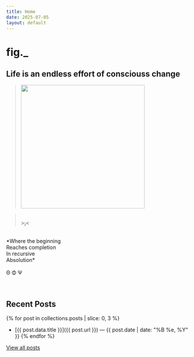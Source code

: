 ```yaml
---
title: Home
date: 2025-07-05
layout: default
---
```


# fig._

Life is an endless effort of consciouss change
---

><img src="/assets/media/rainbow-whisp.jpeg" alt="" width="333" />

><br>>¡<<br>
<br>
*Where the beginning<br>
Reaches completion<br>
In recursive<br>
Absolution*<br>
<br>
Θ Φ Ψ<br>
<br>
<br>

## Recent Posts

{% for post in collections.posts | slice: 0, 3 %}
- [{{ post.data.title }}]({{ post.url }}) — {{ post.date | date: "%B %e, %Y" }}
{% endfor %}

[View all posts](/posts)